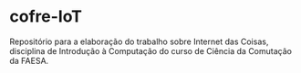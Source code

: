 # cofre-IoT
Repositório para a elaboração do trabalho sobre Internet das Coisas, disciplina de Introdução à Computação do curso de Ciência da Comutação da FAESA.
